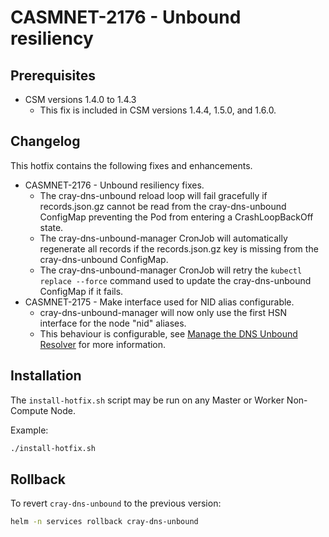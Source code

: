 # CASMNET-2176 - Unbound resiliency

## Prerequisites

- CSM versions 1.4.0 to 1.4.3
  - This fix is included in CSM versions 1.4.4, 1.5.0, and 1.6.0.

## Changelog

This hotfix contains the following fixes and enhancements.

- CASMNET-2176 - Unbound resiliency fixes.
  - The cray-dns-unbound reload loop will fail gracefully if records.json.gz cannot be read from the cray-dns-unbound ConfigMap preventing the Pod from entering a CrashLoopBackOff state.
  - The cray-dns-unbound-manager CronJob will automatically regenerate all records if the records.json.gz key is missing from the cray-dns-unbound ConfigMap.
  - The cray-dns-unbound-manager CronJob will retry the `kubectl replace --force` command used to update the cray-dns-unbound ConfigMap if it fails.
- CASMNET-2175 - Make interface used for NID alias configurable.
  - cray-dns-unbound-manager will now only use the first HSN interface for the node "nid" aliases.
  - This behaviour is configurable, see [Manage the DNS Unbound Resolver](https://github.com/Cray-HPE/docs-csm/blob/release/1.6/operations/network/dns/Manage_the_DNS_Unbound_Resolver.md#change-which-hsn-nic-is-used-for-the-node-alias) for more information.

## Installation

The `install-hotfix.sh` script may be run on any Master or Worker Non-Compute Node.

Example:

```bash
./install-hotfix.sh
```

## Rollback

To revert `cray-dns-unbound` to the previous version:

```bash
helm -n services rollback cray-dns-unbound
```
